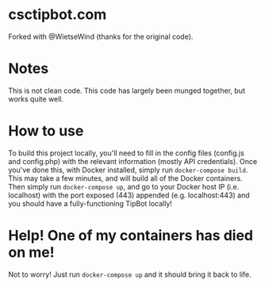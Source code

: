 # csctipbot.com

Forked with @WietseWind (thanks for the original code).

# Notes
This is not clean code. This code has largely been munged together, but works quite well.

# How to use
To build this project locally, you'll need to fill in the config files (config.js and config.php) with the relevant
 information (mostly API credentials). Once you've done this, with Docker installed, simply run `docker-compose build`.
  This may take a few minutes, and will build all of the Docker containers. Then simply run `docker-compose up`, and
   go to your Docker host IP (i.e. localhost) with the port exposed (443) appended (e.g. localhost:443) and you should 
   have a fully-functioning TipBot locally!
   
   
# Help! One of my containers has died on me!
Not to worry! Just run `docker-compose up` and it should bring it back to life.
